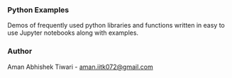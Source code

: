 ### Python Examples
Demos of frequently used python libraries and functions written
in easy to use Jupyter notebooks along with examples.

### Author
Aman Abhishek Tiwari - [aman.iitk072@gmail.com](aman.iitk072@gmail.com)




